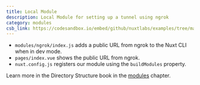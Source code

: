 ```yaml
---
title: Local Module
description: Local Module for setting up a tunnel using ngrok
category: modules
csb_link: https://codesandbox.io/embed/github/nuxtlabs/examples/tree/master/modules/local-module?fontsize=14&hidenavigation=1&module=%2Fmodules%2Fngrok%2Findex.js&theme=dark&view=editor
---
```


<example-intro></example-intro>

- `modules/ngrok/index.js` adds a public URL from ngrok to the Nuxt CLI when in dev mode.
- `pages/index.vue` shows the public URL from ngrok.
- `nuxt.config.js` registers our module using the `buildModules` property.

<base-alert type="next">

Learn more in the Directory Structure book in the [modules](/docs/2.x/directory-structure/modules) chapter.

</base-alert>

<code-sandbox :src="csb_link"></code-sandbox>
